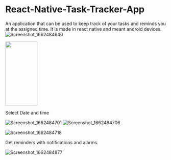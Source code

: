 # React-Native-Task-Tracker-App
An application that can be used to keep track of your tasks and reminds you at the assigned time. It is made in react native and meant android devices.
![Screenshot_1662484640](https://user-images.githubusercontent.com/84592598/188699588-19417191-1171-4762-b3be-9dba4ddb7bb4.png)

<img src="https://user-images.githubusercontent.com/84592598/188699633-b5366c86-50f2-48af-9dee-e6fe7257e3e2.png" width="100" height="200">

Select Date and time

![Screenshot_1662484701](https://user-images.githubusercontent.com/84592598/188699673-ca770995-d237-436d-82c2-2eff577bff42.png)
![Screenshot_1662484706](https://user-images.githubusercontent.com/84592598/188699685-539e9ed0-ac10-46bb-8e29-30d195d8cd1c.png)

![Screenshot_1662484718](https://user-images.githubusercontent.com/84592598/188699705-8c32ae2f-04bc-44b1-8335-83e0c1f04764.png)

Get reminders with notifications and alarms.

![Screenshot_1662484877](https://user-images.githubusercontent.com/84592598/188700076-23bb4915-a101-46c0-a8b9-7d528fdc2cfb.png)
